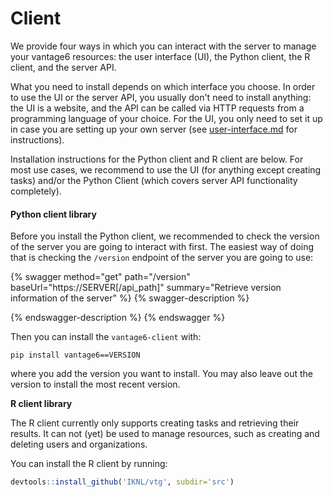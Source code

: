 # Client

We provide four ways in which you can interact with the server to manage your vantage6 resources: the user interface (UI), the Python client, the R client, and the server API.&#x20;

What you need to install depends on which interface you choose. In order to use the UI or the server API, you usually don't need to install anything: the UI is a website, and the API can be called via HTTP requests from a programming language of your choice. For the UI, you only need to set it up in case you are setting up your own server (see [user-interface.md](server/user-interface.md "mention") for instructions).&#x20;

Installation instructions for the Python client and R client are below. For most use cases, we recommend to use the UI (for anything except creating tasks) and/or the Python Client (which covers server API functionality completely).

#### Python client library

Before you install the Python client, we recommended to check the version of the server you are going to interact with first. The easiest way of doing that is checking the `/version` endpoint of the server you are going to use:

{% swagger method="get" path="/version" baseUrl="https://SERVER[/api_path]" summary="Retrieve version information of the server" %}
{% swagger-description %}

{% endswagger-description %}
{% endswagger %}

Then you can install the `vantage6-client` with:

```
pip install vantage6==VERSION
```

where you add the version you want to install. You may also leave out the version to install the most recent version.

**R client library**

The R client currently only supports creating tasks and retrieving their results. It can not (yet) be used to manage resources, such as creating and deleting users and organizations.

You can install the R client by running:

```r
devtools::install_github('IKNL/vtg', subdir='src')
```
